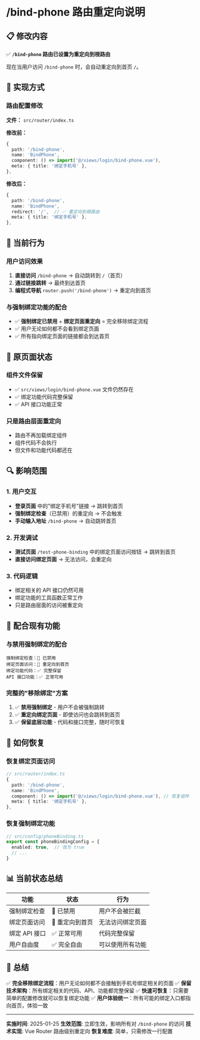 # /bind-phone 路由重定向说明

## 📋 修改内容

✅ **`/bind-phone` 路由已设置为重定向到根路由**

现在当用户访问 `/bind-phone` 时，会自动重定向到首页 `/`。

## 🔧 实现方式

### 路由配置修改
**文件：** `src/router/index.ts`

**修改前：**
```typescript
{
  path: '/bind-phone',
  name: 'BindPhone',
  component: () => import('@/views/login/bind-phone.vue'),
  meta: { title: '绑定手机号' },
},
```

**修改后：**
```typescript
{
  path: '/bind-phone',
  name: 'BindPhone',
  redirect: '/',  // ✅ 重定向到根路由
  meta: { title: '绑定手机号' },
},
```

## 🎯 当前行为

### 用户访问效果
1. **直接访问** `/bind-phone` → 自动跳转到 `/`（首页）
2. **通过链接跳转** → 最终到达首页
3. **编程式导航** `router.push('/bind-phone')` → 重定向到首页

### 与强制绑定功能的配合
- ✅ **强制绑定已禁用** + **绑定页面重定向** = 完全移除绑定流程
- ✅ 用户无论如何都不会看到绑定页面
- ✅ 所有指向绑定页面的链接都会到达首页

## 🔄 原页面状态

### 组件文件保留
- ✅ `src/views/login/bind-phone.vue` 文件仍然存在
- ✅ 绑定功能代码完整保留
- ✅ API 接口功能正常

### 只是路由层面重定向
- 路由不再加载绑定组件
- 组件代码不会执行
- 但文件和功能代码都还在

## 🔍 影响范围

### 1. 用户交互
- **登录页面** 中的"绑定手机号"链接 → 跳转到首页
- **强制绑定检查**（已禁用）的重定向 → 不会触发
- **手动输入地址** `/bind-phone` → 自动跳转首页

### 2. 开发调试
- **测试页面** `/test-phone-binding` 中的绑定页面访问按钮 → 跳转到首页
- **直接访问绑定页面** → 无法访问，会重定向

### 3. 代码逻辑
- 绑定相关的 API 接口仍然可用
- 绑定功能的工具函数正常工作
- 只是路由层面的访问被重定向

## 🎯 配合现有功能

### 与禁用强制绑定的配合
```
强制绑定检查：🚫 已禁用
绑定页面访问：🚫 重定向到首页
绑定功能代码：✅ 完整保留
API 接口功能：✅ 正常可用
```

### 完整的"移除绑定"方案
1. ✅ **禁用强制绑定** - 用户不会被强制跳转
2. ✅ **重定向绑定页面** - 即使访问也会跳转到首页
3. ✅ **保留底层功能** - 代码和接口完整，随时可恢复

## 🔄 如何恢复

### 恢复绑定页面访问
```typescript
// src/router/index.ts
{
  path: '/bind-phone',
  name: 'BindPhone',
  component: () => import('@/views/login/bind-phone.vue'), // 恢复组件
  meta: { title: '绑定手机号' },
},
```

### 恢复强制绑定功能
```typescript
// src/config/phoneBinding.ts
export const phoneBindingConfig = {
  enabled: true,  // 改为 true
  // ...
}
```

## 📊 当前状态总结

| 功能 | 状态 | 行为 |
|------|------|------|
| 强制绑定检查 | 🚫 已禁用 | 用户不会被拦截 |
| 绑定页面访问 | 🚫 重定向到首页 | 无法访问绑定页面 |
| 绑定 API 接口 | ✅ 正常可用 | 代码完整保留 |
| 用户自由度 | ✅ 完全自由 | 可以使用所有功能 |

## 🎯 总结

✅ **完全移除绑定流程**：用户无论如何都不会接触到手机号绑定相关的页面
✅ **保留技术架构**：所有绑定相关的代码、API、功能都完整保留
✅ **快速可恢复**：只需要简单的配置修改就可以恢复绑定功能
✅ **用户体验统一**：所有可能的绑定入口都指向首页，体验一致

---

**实施时间**: 2025-01-25
**生效范围**: 立即生效，影响所有对 `/bind-phone` 的访问
**技术实现**: Vue Router 路由级别重定向
**恢复难度**: 简单，只需修改一行配置
